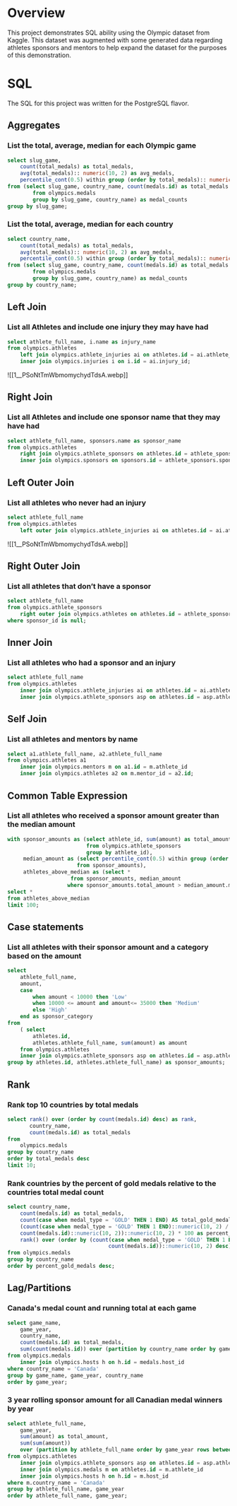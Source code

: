 
# Overview

This project demonstrates SQL ability using the Olympic dataset from Kaggle. This dataset was augmented with some generated data regarding athletes sponsors and mentors to help expand the dataset for the purposes of this demonstration.

# SQL

The SQL for this project was written for the PostgreSQL flavor.
## Aggregates
### List the total, average, median for each Olympic game



```sql
select slug_game,  
	count(total_medals) as total_medals,  
	avg(total_medals):: numeric(10, 2) as avg_medals,  
	percentile_cont(0.5) within group (order by total_medals):: numeric(10, 2) as median_medals  
from (select slug_game, country_name, count(medals.id) as total_medals  
		from olympics.medals  
		group by slug_game, country_name) as medal_counts  
group by slug_game;
```

### List the total, average, median for each country
```sql
select country_name,  
	count(total_medals) as total_medals,  
	avg(total_medals):: numeric(10, 2) as avg_medals,  
	percentile_cont(0.5) within group (order by total_medals):: numeric(10, 2) as median_medals  
from (select slug_game, country_name, count(medals.id) as total_medals  
		from olympics.medals  
		group by slug_game, country_name) as medal_counts  
group by country_name;
```


## Left Join
### List all Athletes and include one injury they may have had
```sql
select athlete_full_name, i.name as injury_name  
from olympics.athletes  
	left join olympics.athlete_injuries ai on athletes.id = ai.athlete_id  
	inner join olympics.injuries i on i.id = ai.injury_id;
```
![[1__PSoNtTmWbmomychydTdsA.webp]]
## Right Join
### List all Athletes and include one sponsor name that they may have had

```sql
select athlete_full_name, sponsors.name as sponsor_name  
from olympics.athletes  
	right join olympics.athlete_sponsors on athletes.id = athlete_sponsors.athlete_id  
	inner join olympics.sponsors on sponsors.id = athlete_sponsors.sponsor_id;
```

## Left Outer Join
### List all athletes who never had an injury

```sql
select athlete_full_name  
from olympics.athletes  
	left outer join olympics.athlete_injuries ai on athletes.id = ai.athlete_id;
```
![[1__PSoNtTmWbmomychydTdsA.webp]]
## Right Outer Join

### List all athletes that don’t have a sponsor

```sql
select athlete_full_name  
from olympics.athlete_sponsors  
	right outer join olympics.athletes on athletes.id = athlete_sponsors.athlete_id  
where sponsor_id is null;
```
## Inner Join
### List all athletes who had a sponsor and an injury  
```sql
select athlete_full_name  
from olympics.athletes  
	inner join olympics.athlete_injuries ai on athletes.id = ai.athlete_id  
	inner join olympics.athlete_sponsors asp on athletes.id = asp.athlete_id;
```

## Self Join
### List all athletes and mentors by name
```sql
select a1.athlete_full_name, a2.athlete_full_name  
from olympics.athletes a1  
	inner join olympics.mentors m on a1.id = m.athlete_id  
	inner join olympics.athletes a2 on m.mentor_id = a2.id;
```

## Common Table Expression

### List all athletes who received a sponsor amount greater than the median amount
```sql
with sponsor_amounts as (select athlete_id, sum(amount) as total_amount  
						 from olympics.athlete_sponsors  
						 group by athlete_id),  
	 median_amount as (select percentile_cont(0.5) within group (order by total_amount) as median_amount  
					  from sponsor_amounts),  
	 athletes_above_median as (select *  
					from sponsor_amounts, median_amount  
				   where sponsor_amounts.total_amount > median_amount.median_amount)  
select *  
from athletes_above_median  
limit 100;
```


## Case statements
### List all athletes with their sponsor amount and a category based on the amount  
```sql
select 
	athlete_full_name,
	amount,  
	case  
		when amount < 10000 then 'Low'  
		when 10000 <= amount and amount<= 35000 then 'Medium'  
		else 'High'  
	end as sponsor_category  
from  
	( select
		athletes.id,
		athletes.athlete_full_name, sum(amount) as amount  
	from olympics.athletes  
	inner join olympics.athlete_sponsors asp on athletes.id = asp.athlete_id  
group by athletes.id, athletes.athlete_full_name) as sponsor_amounts;
```

## Rank
### Rank top 10 countries by total medals

```sql
select rank() over (order by count(medals.id) desc) as rank,
	   country_name,
	   count(medals.id) as total_medals  
from 
	olympics.medals  
group by country_name  
order by total_medals desc  
limit 10;
```

### Rank countries by the percent of gold medals relative to the countries total medal count

```sql
select country_name,  
	count(medals.id) as total_medals,  
	count(case when medal_type = 'GOLD' THEN 1 END) AS total_gold_medals,  
	(count(case when medal_type = 'GOLD' THEN 1 END)::numeric(10, 2) /  
	count(medals.id)::numeric(10, 2))::numeric(10, 2) * 100 as percent_gold_medals,  
	rank() over (order by (count(case when medal_type = 'GOLD' THEN 1 END) /  
								count(medals.id))::numeric(10, 2) desc) as rank  
from olympics.medals  
group by country_name  
order by percent_gold_medals desc;
```
## Lag/Partitions
### Canada's medal count and running total at each game

```sql
select game_name,  
	game_year,  
	country_name,  
	count(medals.id) as total_medals,  
	sum(count(medals.id)) over (partition by country_name order by game_year) as running_total  
from olympics.medals  
	inner join olympics.hosts h on h.id = medals.host_id  
where country_name = 'Canada'  
group by game_name, game_year, country_name  
order by game_year;
```

### 3 year rolling sponsor amount for all Canadian medal winners by year 

```sql
select athlete_full_name,  
	game_year,  
	sum(amount) as total_amount,  
	sum(sum(amount))  
	over (partition by athlete_full_name order by game_year rows between 2 preceding and current row) as rolling_total  
from olympics.athletes  
	inner join olympics.athlete_sponsors asp on athletes.id = asp.athlete_id  
	inner join olympics.medals m on athletes.id = m.athlete_id  
	inner join olympics.hosts h on h.id = m.host_id  
where m.country_name = 'Canada'  
group by athlete_full_name, game_year  
order by athlete_full_name, game_year;
```

